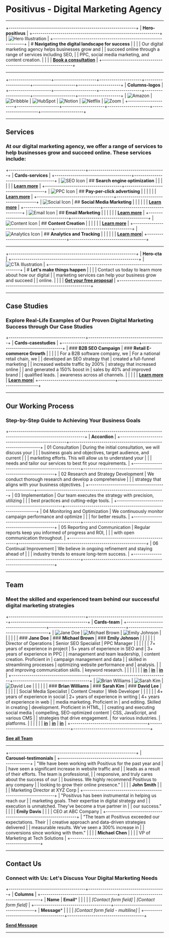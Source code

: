 # Positivus - Digital Marketing Agency

---

+---------------------------------------------------------------+
| **Hero-positivus**                                            |
+---------------------------------------------------------------+
| ![Hero Illustration][image0]                                  |
+---------------------------------------------------------------+
| # **Navigating the digital landscape for success**           |
|                                                               |
| Our digital marketing agency helps businesses grow and        |
| succeed online through a range of services including SEO,     |
| PPC, social media marketing, and content creation.            |
|                                                               |
| **[Book a consultation](/contact)**                           |
+---------------------------------------------------------------+

---

+---------------------+---------------------+---------------------+---------------------+---------------------+---------------------+
| **Columns-logos**                                                                                                               |
+---------------------+---------------------+---------------------+---------------------+---------------------+---------------------+
| ![Amazon][image1]   | ![Dribbble][image2] | ![HubSpot][image3]  | ![Notion][image4]   | ![Netflix][image5]  | ![Zoom][image6]     |
+---------------------+---------------------+---------------------+---------------------+---------------------+---------------------+

---

## Services

### At our digital marketing agency, we offer a range of services to help businesses grow and succeed online. These services include:

+--------------------------------------+--------------------------------------+
| **Cards-services**                                                          |
+--------------------------------------+--------------------------------------+
| ![SEO Icon][image7]                  | ## **Search engine optimization**    |
|                                      |                                      |
|                                      | **[Learn more](/services/seo)**      |
+--------------------------------------+--------------------------------------+
| ![PPC Icon][image8]                  | ## **Pay-per-click advertising**     |
|                                      |                                      |
|                                      | **[Learn more](/services/ppc)**      |
+--------------------------------------+--------------------------------------+
| ![Social Icon][image9]               | ## **Social Media Marketing**        |
|                                      |                                      |
|                                      | **[Learn more](/services/social)**   |
+--------------------------------------+--------------------------------------+
| ![Email Icon][image10]               | ## **Email Marketing**               |
|                                      |                                      |
|                                      | **[Learn more](/services/email)**    |
+--------------------------------------+--------------------------------------+
| ![Content Icon][image11]             | ## **Content Creation**              |
|                                      |                                      |
|                                      | **[Learn more](/services/content)**  |
+--------------------------------------+--------------------------------------+
| ![Analytics Icon][image12]           | ## **Analytics and Tracking**        |
|                                      |                                      |
|                                      | **[Learn more](/services/analytics)**|
+--------------------------------------+--------------------------------------+

---

+---------------------------------------------------------------+
| **Hero-cta**                                                  |
+---------------------------------------------------------------+
| ![CTA Illustration][image13]                                  |
+---------------------------------------------------------------+
| # **Let's make things happen**                                |
|                                                               |
| Contact us today to learn more about how our digital          |
| marketing services can help your business grow and succeed    |
| online.                                                       |
|                                                               |
| **[Get your free proposal](/proposal)**                       |
+---------------------------------------------------------------+

---

## Case Studies

### Explore Real-Life Examples of Our Proven Digital Marketing Success through Our Case Studies

+--------------------------------------+--------------------------------------+
| **Cards-casestudies**                                                       |
+--------------------------------------+--------------------------------------+
| ### **B2B SEO Campaign**             | ### **Retail E-commerce Growth**     |
|                                      |                                      |
| For a B2B software company, we       | For a national retail chain, we      |
| developed an SEO strategy that       | created a full-funnel marketing      |
| increased website traffic by 200%    | strategy that increased online       |
| and generated a 150% boost in        | sales by 40% and improved brand      |
| qualified leads.                     | awareness across all channels.       |
|                                      |                                      |
| **[Learn more](/case-studies/b2b)**  | **[Learn more](/case-studies/retail)**|
+--------------------------------------+--------------------------------------+

---

## Our Working Process

### Step-by-Step Guide to Achieving Your Business Goals

+-------------------------------------------------------------------------------------------------------------------+
| **Accordion**                                                                                                     |
+---------------------------------------------------+---------------------------------------------------------------+
| 01 Consultation                                   | During the initial consultation, we will discuss your         |
|                                                   | business goals and objectives, target audience, and current   |
|                                                   | marketing efforts. This will allow us to understand your      |
|                                                   | needs and tailor our services to best fit your requirements.  |
+---------------------------------------------------+---------------------------------------------------------------+
| 02 Research and Strategy Development              | We conduct thorough research and develop a comprehensive      |
|                                                   | strategy that aligns with your business objectives.           |
+---------------------------------------------------+---------------------------------------------------------------+
| 03 Implementation                                 | Our team executes the strategy with precision, utilizing      |
|                                                   | best practices and cutting-edge tools.                        |
+---------------------------------------------------+---------------------------------------------------------------+
| 04 Monitoring and Optimization                    | We continuously monitor campaign performance and optimize     |
|                                                   | for better results.                                           |
+---------------------------------------------------+---------------------------------------------------------------+
| 05 Reporting and Communication                    | Regular reports keep you informed of progress and ROI,        |
|                                                   | with open communication throughout.                           |
+---------------------------------------------------+---------------------------------------------------------------+
| 06 Continual Improvement                          | We believe in ongoing refinement and staying ahead of         |
|                                                   | industry trends to ensure long-term success.                  |
+---------------------------------------------------+---------------------------------------------------------------+

---

## Team

### Meet the skilled and experienced team behind our successful digital marketing strategies

+--------------------------------------+--------------------------------------+--------------------------------------+
| **Cards-team**                                                                                                  |
+--------------------------------------+--------------------------------------+--------------------------------------+
| ![Jane Doe][image14]                 | ![Michael Brown][image15]            | ![Emily Johnson][image16]            |
|                                      |                                      |                                      |
| ### **Jane Doe**                     | ### **Michael Brown**                | ### **Emily Johnson**                |
|                                      |                                      |                                      |
| Director of Operations               | Senior SEO Specialist                | PPC Manager                          |
|                                      |                                      |                                      |
| 7+ years of experience in project    | 5+ years of experience in SEO and    | 3+ years of experience in PPC        |
| management and team leadership,      | content creation. Proficient in      | campaign management and data         |
| skilled in streamlining processes    | optimizing website performance and   | analysis.                            |
| and improving communication skills.  | keyword research.                    |                                      |
|                                      |                                      |                                      |
| **[in](https://linkedin.com)**       | **[in](https://linkedin.com)**       | **[in](https://linkedin.com)**       |
+--------------------------------------+--------------------------------------+--------------------------------------+
| ![Brian Williams][image17]           | ![Sarah Kim][image18]                | ![David Lee][image19]                |
|                                      |                                      |                                      |
| ### **Brian Williams**               | ### **Sarah Kim**                    | ### **David Lee**                    |
|                                      |                                      |                                      |
| Social Media Specialist              | Content Creator                      | Web Developer                        |
|                                      |                                      |                                      |
| 4+ years of experience in social     | 2+ years of experience in writing    | 4+ years of experience in web        |
| media marketing. Proficient in       | and editing. Skilled in creating     | development. Proficient in HTML,     |
| creating and executing social media  | compelling, SEO-optimized content    | CSS, JavaScript, and various CMS     |
| strategies that drive engagement.    | for various industries.              | platforms.                           |
|                                      |                                      |                                      |
| **[in](https://linkedin.com)**       | **[in](https://linkedin.com)**       | **[in](https://linkedin.com)**       |
+--------------------------------------+--------------------------------------+--------------------------------------+

**[See all Team](/team)**

---

+---------------------------------------------------------------+
| **Carousel-testimonials**                                     |
+---------------------------------------------------------------+
| "We have been working with Positivus for the past year and    |
| have seen a significant increase in website traffic and       |
| leads as a result of their efforts. The team is professional, |
| responsive, and truly cares about the success of our          |
| business. We highly recommend Positivus to any company        |
| looking to grow their online presence."                       |
|                                                               |
| **John Smith**                                                |
|                                                               |
| Marketing Director at XYZ Corp                                |
+---------------------------------------------------------------+
| "Positivus has been instrumental in helping us reach our      |
| marketing goals. Their expertise in digital strategy and      |
| execution is unmatched. They've become a true partner in      |
| our success."                                                 |
|                                                               |
| **Emily Davis**                                               |
|                                                               |
| CEO at ABC Company                                            |
+---------------------------------------------------------------+
| "The team at Positivus exceeded our expectations. Their       |
| creative approach and data-driven strategies delivered        |
| measurable results. We've seen a 300% increase in             |
| conversions since working with them."                         |
|                                                               |
| **Michael Chen**                                              |
|                                                               |
| VP of Marketing at Tech Solutions                             |
+---------------------------------------------------------------+

---

## Contact Us

### Connect with Us: Let's Discuss Your Digital Marketing Needs

+--------------------------------------+--------------------------------------+
| **Columns**                                                                 |
+--------------------------------------+--------------------------------------+
| **Name**                             | **Email***                           |
|                                      |                                      |
| _[Contact form field]_               | _[Contact form field]_               |
+--------------------------------------+--------------------------------------+
| **Message***                                                                |
|                                                                             |
| _[Contact form field - multiline]_                                          |
+--------------------------------------+--------------------------------------+

**[Send Message](/submit)**

---

[image0]: /images/positivus-hero-illustration.svg
[image1]: /images/positivus-logo-amazon.svg
[image2]: /images/positivus-logo-dribbble.svg
[image3]: /images/positivus-logo-hubspot.svg
[image4]: /images/positivus-logo-notion.svg
[image5]: /images/positivus-logo-netflix.svg
[image6]: /images/positivus-logo-zoom.svg
[image7]: /images/positivus-service-seo.svg
[image8]: /images/positivus-service-ppc.svg
[image9]: /images/positivus-service-social.svg
[image10]: /images/positivus-service-email.svg
[image11]: /images/positivus-service-content.svg
[image12]: /images/positivus-service-analytics.svg
[image13]: /images/positivus-cta-illustration.svg
[image14]: /images/positivus-team-jane.jpg
[image15]: /images/positivus-team-michael.jpg
[image16]: /images/positivus-team-emily.jpg
[image17]: /images/positivus-team-brian.jpg
[image18]: /images/positivus-team-sarah.jpg
[image19]: /images/positivus-team-david.jpg
